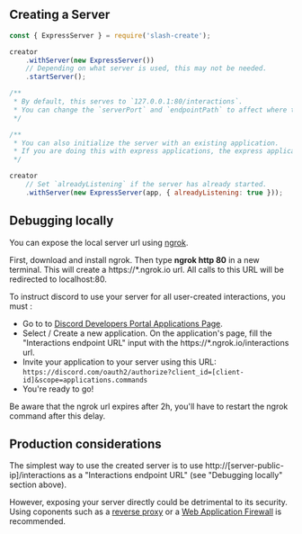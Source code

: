## Creating a Server
```js
const { ExpressServer } = require('slash-create');

creator
    .withServer(new ExpressServer())
    // Depending on what server is used, this may not be needed.
    .startServer();

/**
 * By default, this serves to `127.0.0.1:80/interactions`.
 * You can change the `serverPort` and `endpointPath` to affect where to serve to.
 */

/**
 * You can also initialize the server with an existing application.
 * If you are doing this with express applications, the express application must already have `express.json()` as middleware.
 */

creator
    // Set `alreadyListening` if the server has already started.
    .withServer(new ExpressServer(app, { alreadyListening: true }));
```

## Debugging locally

You can expose the local server url using [ngrok](https://ngrok.com/). 

First, download and install ngrok.
Then type **ngrok http 80** in a new terminal. This will create a https://*.ngrok.io url. All calls to this URL will be redirected to localhost:80.

To instruct discord to use your server for all user-created interactions, you must :
- Go to to [Discord Developers Portal Applications Page](https://discord.com/developers/applications). 
- Select / Create a new application. On the application's page, fill the "Interactions endpoint URL" input with the https://*.ngrok.io/interactions url.
- Invite your application to your server using this URL: `https://discord.com/oauth2/authorize?client_id=[client-id]&scope=applications.commands`
- You're ready to go!

Be aware that the ngrok url expires after 2h, you'll have to restart the ngrok command after this delay.


## Production considerations

The simplest way to use the created server is to use http://[server-public-ip]/interactions as a "Interactions endpoint URL" (see "Debugging locally" section above).

However, exposing your server directly could be detrimental to its security. Using coponents such as a [reverse proxy](https://docs.nginx.com/nginx/admin-guide/web-server/reverse-proxy/) or a [Web Application Firewall](https://en.wikipedia.org/wiki/Web_application_firewall) is recommended.
